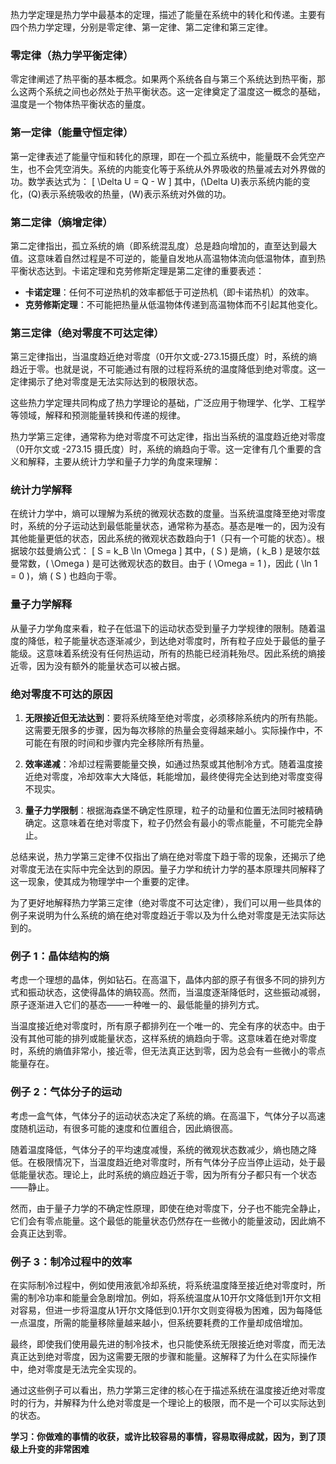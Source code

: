热力学定理是热力学中最基本的定理，描述了能量在系统中的转化和传递。主要有四个热力学定理，分别是零定律、第一定律、第二定律和第三定律。

### 零定律（热力学平衡定律）
零定律阐述了热平衡的基本概念。如果两个系统各自与第三个系统达到热平衡，那么这两个系统之间也必然处于热平衡状态。这一定律奠定了温度这一概念的基础，温度是一个物体热平衡状态的量度。

### 第一定律（能量守恒定律）
第一定律表述了能量守恒和转化的原理，即在一个孤立系统中，能量既不会凭空产生，也不会凭空消失。系统的内能变化等于系统从外界吸收的热量减去对外界做的功。数学表达式为：
\[ \Delta U = Q - W \]
其中，\(\Delta U\)表示系统内能的变化，\(Q\)表示系统吸收的热量，\(W\)表示系统对外做的功。

### 第二定律（熵增定律）
第二定律指出，孤立系统的熵（即系统混乱度）总是趋向增加的，直至达到最大值。这意味着自然过程是不可逆的，能量自发地从高温物体流向低温物体，直到热平衡状态达到。卡诺定理和克劳修斯定理是第二定律的重要表述：
- **卡诺定理**：任何不可逆热机的效率都低于可逆热机（即卡诺热机）的效率。
- **克劳修斯定理**：不可能把热量从低温物体传递到高温物体而不引起其他变化。

### 第三定律（绝对零度不可达定律）
第三定律指出，当温度趋近绝对零度（0开尔文或-273.15摄氏度）时，系统的熵趋近于零。也就是说，不可能通过有限的过程将系统的温度降低到绝对零度。这一定律揭示了绝对零度是无法实际达到的极限状态。

这些热力学定理共同构成了热力学理论的基础，广泛应用于物理学、化学、工程学等领域，解释和预测能量转换和传递的规律。

热力学第三定律，通常称为绝对零度不可达定律，指出当系统的温度趋近绝对零度（0开尔文或 -273.15 摄氏度）时，系统的熵趋向于零。这一定律有几个重要的含义和解释，主要从统计力学和量子力学的角度来理解：

### 统计力学解释
在统计力学中，熵可以理解为系统的微观状态数的度量。当系统温度降至绝对零度时，系统的分子运动达到最低能量状态，通常称为基态。基态是唯一的，因为没有其他能量更低的状态，因此系统的微观状态数趋向于1（只有一个可能的状态）。根据玻尔兹曼熵公式：
\[ S = k_B \ln \Omega \]
其中，\( S \) 是熵，\( k_B \) 是玻尔兹曼常数，\( \Omega \) 是可达微观状态的数目。由于 \( \Omega = 1 \)，因此 \( \ln 1 = 0 \)，熵 \( S \) 也趋向于零。

### 量子力学解释
从量子力学角度来看，粒子在低温下的运动状态受到量子力学规律的限制。随着温度的降低，粒子能量状态逐渐减少，到达绝对零度时，所有粒子应处于最低的量子能级。这意味着系统没有任何热运动，所有的热能已经消耗殆尽。因此系统的熵接近零，因为没有额外的能量状态可以被占据。

### 绝对零度不可达的原因
1. **无限接近但无法达到**：要将系统降至绝对零度，必须移除系统内的所有热能。这需要无限多的步骤，因为每次移除的热量会变得越来越小。实际操作中，不可能在有限的时间和步骤内完全移除所有热量。
  
2. **效率递减**：冷却过程需要能量交换，如通过热泵或其他制冷方式。随着温度接近绝对零度，冷却效率大大降低，耗能增加，最终使得完全达到绝对零度变得不现实。

3. **量子力学限制**：根据海森堡不确定性原理，粒子的动量和位置无法同时被精确确定。这意味着在绝对零度下，粒子仍然会有最小的零点能量，不可能完全静止。

总结来说，热力学第三定律不仅指出了熵在绝对零度下趋于零的现象，还揭示了绝对零度无法在实际中完全达到的原因。量子力学和统计力学的基本原理共同解释了这一现象，使其成为物理学中一个重要的定律。

为了更好地解释热力学第三定律（绝对零度不可达定律），我们可以用一些具体的例子来说明为什么系统的熵在绝对零度趋近于零以及为什么绝对零度是无法实际达到的。

### 例子 1：晶体结构的熵

考虑一个理想的晶体，例如钻石。在高温下，晶体内部的原子有很多不同的排列方式和振动状态，这使得晶体的熵较高。然而，当温度逐渐降低时，这些振动减弱，原子逐渐进入它们的基态——一种唯一的、最低能量的排列方式。

当温度接近绝对零度时，所有原子都排列在一个唯一的、完全有序的状态中。由于没有其他可能的排列或能量状态，这样系统的熵趋向于零。这意味着在绝对零度时，系统的熵值非常小，接近零，但无法真正达到零，因为总会有一些微小的零点能量存在。

### 例子 2：气体分子的运动

考虑一盒气体，气体分子的运动状态决定了系统的熵。在高温下，气体分子以高速度随机运动，有很多可能的速度和位置组合，因此熵很高。

随着温度降低，气体分子的平均速度减慢，系统的微观状态数减少，熵也随之降低。在极限情况下，当温度趋近绝对零度时，所有气体分子应当停止运动，处于最低能量状态。理论上，此时系统的熵应趋近于零，因为所有分子都只有一个状态——静止。

然而，由于量子力学的不确定性原理，即使在绝对零度下，分子也不能完全静止，它们会有零点能量。这个最低的能量状态仍然存在一些微小的能量波动，因此熵不会真正达到零。

### 例子 3：制冷过程中的效率

在实际制冷过程中，例如使用液氦冷却系统，将系统温度降至接近绝对零度时，所需的制冷功率和能量会急剧增加。例如，将系统温度从10开尔文降低到1开尔文相对容易，但进一步将温度从1开尔文降低到0.1开尔文则变得极为困难，因为每降低一点温度，所需的能量移除量越来越小，但系统要耗费的工作量却成倍增加。

最终，即使我们使用最先进的制冷技术，也只能使系统无限接近绝对零度，而无法真正达到绝对零度，因为这需要无限的步骤和能量。这解释了为什么在实际操作中，绝对零度是无法完全实现的。

通过这些例子可以看出，热力学第三定律的核心在于描述系统在温度接近绝对零度时的行为，并解释为什么绝对零度是一个理论上的极限，而不是一个可以实际达到的状态。

**学习：你做难的事情的收获，或许比较容易的事情，容易取得成就，因为，到了顶级上升变的非常困难**

